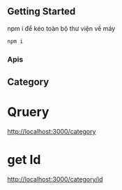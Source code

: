 ## Getting Started

npm i để kéo toàn bộ thư viện về máy

```bash
npm i
```

### Apis 

## Category

# Qruery 

[http://localhost:3000/category](http://localhost:3000/category)

# get Id

[http://localhost:3000/category/id](http://localhost:3000/category/id)